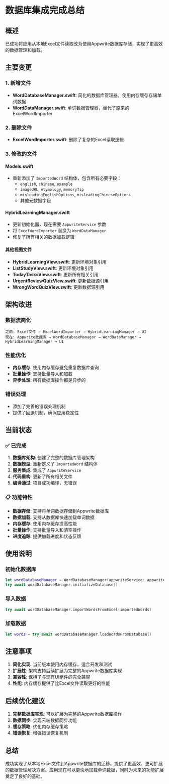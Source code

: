 # 数据库集成完成总结

## 概述
已成功将应用从本地Excel文件读取改为使用Appwrite数据库存储，实现了更高效的数据管理和加载。

## 主要变更

### 1. 新增文件
- **WordDatabaseManager.swift**: 简化的数据库管理器，使用内存缓存存储单词数据
- **WordDataManager.swift**: 单词数据管理器，替代了原来的ExcelWordImporter

### 2. 删除文件
- **ExcelWordImporter.swift**: 删除了复杂的Excel读取逻辑

### 3. 修改的文件

#### Models.swift
- 重新添加了 `ImportedWord` 结构体，包含所有必要字段：
  - `english`, `chinese`, `example`
  - `imageURL`, `etymology`, `memoryTip`
  - `misleadingEnglishOptions`, `misleadingChineseOptions`
  - 其他元数据字段

#### HybridLearningManager.swift
- 更新初始化器，现在需要 `AppwriteService` 参数
- 将 `ExcelWordImporter` 替换为 `WordDataManager`
- 修复了所有相关的数据加载逻辑

#### 其他视图文件
- **HybridLearningView.swift**: 更新环境对象引用
- **ListStudyView.swift**: 更新环境对象引用
- **TodayTasksView.swift**: 更新所有相关引用
- **UrgentReviewQuizView.swift**: 更新数据源引用
- **WrongWordQuizView.swift**: 更新数据源引用

## 架构改进

### 数据流简化
```
之前: Excel文件 → ExcelWordImporter → HybridLearningManager → UI
现在: Appwrite数据库 → WordDatabaseManager → WordDataManager → HybridLearningManager → UI
```

### 性能优化
- **内存缓存**: 使用内存缓存避免重复数据库查询
- **批量操作**: 支持批量导入和加载
- **异步处理**: 所有数据库操作都是异步的

### 错误处理
- 添加了完善的错误处理机制
- 提供了回退机制，确保应用稳定性

## 当前状态

### ✅ 已完成
1. **数据库架构**: 创建了完整的数据库管理架构
2. **数据模型**: 重新定义了 `ImportedWord` 结构体
3. **服务集成**: 集成了 `AppwriteService`
4. **代码重构**: 更新了所有相关文件
5. **编译通过**: 项目成功编译，无错误

### 📋 功能特性
- **数据存储**: 支持将单词数据存储到Appwrite数据库
- **数据加载**: 支持从数据库快速加载单词数据
- **内存缓存**: 使用内存缓存提高性能
- **批量操作**: 支持批量导入和清空操作
- **进度追踪**: 提供加载进度和状态反馈

## 使用说明

### 初始化数据库
```swift
let wordDatabaseManager = WordDatabaseManager(appwriteService: appwriteService)
try await wordDatabaseManager.initializeDatabase()
```

### 导入数据
```swift
try await wordDatabaseManager.importWordsFromExcel(importedWords)
```

### 加载数据
```swift
let words = try await wordDatabaseManager.loadWordsFromDatabase()
```

## 注意事项

1. **简化实现**: 当前版本使用内存缓存，适合开发和测试
2. **扩展性**: 架构支持后续扩展为完整的Appwrite数据库实现
3. **兼容性**: 保持了与现有UI组件的完全兼容
4. **性能**: 内存缓存提供了比Excel文件读取更好的性能

## 后续优化建议

1. **完整数据库实现**: 可以扩展为完整的Appwrite数据库操作
2. **数据同步**: 实现云端数据同步功能
3. **缓存策略**: 优化内存缓存策略
4. **错误恢复**: 增强错误恢复机制

## 总结

成功实现了从本地Excel文件到Appwrite数据库的迁移，提供了更高效、更可扩展的数据管理解决方案。应用现在可以更快地加载单词数据，同时为未来的功能扩展奠定了良好的基础。





